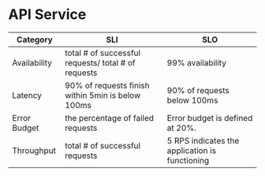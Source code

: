 # API Service

| Category     | SLI                                                 | SLO                                            |
| ------------ | --------------------------------------------------- | ---------------------------------------------- |
| Availability | total # of successful requests/ total # of requests | 99% availability                               |
| Latency      | 90% of requests finish within 5min is below 100ms   | 90% of requests below 100ms                    |
| Error Budget | the percentage of failed requests                   | Error budget is defined at 20%.                |
| Throughput   | total # of successful requests                      | 5 RPS indicates the application is functioning |

